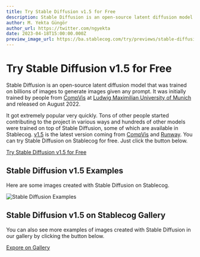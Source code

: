 ```yaml
---
title: Try Stable Diffusion v1.5 for Free
description: Stable Diffusion is an open-source latent diffusion model that was trained on billions of images to generate images given any prompt. Try it on Stablecog for free.
author: M. Yekta Güngör
author_url: https://twitter.com/ngyekta
date: 2023-04-18T15:00:00.000Z
preview_image_url: https://ba.stablecog.com/try/previews/stable-diffusion.jpg
---
```


# Try Stable Diffusion v1.5 for Free

Stable Diffusion is an open-source latent diffusion model that was trained on billions of images to generate images given any prompt. It was initially trained by people from [CompVis](https://github.com/CompVis) at [Ludwig Maximilian University of Munich](https://www.lmu.de/en/) and released on August 2022.

It got extremely popular very quickly. Tons of other people started contributing to the project in various ways and hundreds of other models were trained on top of Stable Diffusion, some of which are available in Stablecog. [v1.5](https://huggingface.co/runwayml/stable-diffusion-v1-5) is the latest version coming from [CompVis](https://github.com/CompVis) and [Runway](https://runwayml.com/). You can try Stable Diffusion on Stablecog for free. Just click the button below.

[Try Stable Diffusion v1.5 for Free](https://stablecog.com/?mi=048b4aa3-5586-47ed-900f-f4341c96bdb2&adv=true)<!--rehype:button=true-->

<!--rehype:class=flex justify-center-->

## Stable Diffusion v1.5 Examples

Here are some images created with Stable Diffusion on Stablecog.

![Stable Diffusion Examples](https://ba.stablecog.com/guide/models/stable-diffusion-1-5.jpg)<!--rehype:width=2560&height=4372-->

## Stable Diffusion v1.5 on Stablecog Gallery

You can also see more examples of images created with Stable Diffusion in our gallery by clicking the button below.

[Expore on Gallery](https://stablecog.com/gallery?mi=048b4aa3-5586-47ed-900f-f4341c96bdb2)<!--rehype:button=true-->
